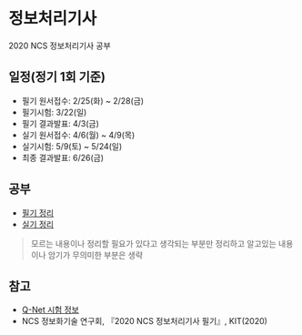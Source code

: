 # 정보처리기사

2020 NCS 정보처리기사 공부

## 일정(정기 1회 기준)

- 필기 원서접수: 2/25(화) ~ 2/28(금)
- 필기시험: 3/22(일)
- 필기 결과발표: 4/3(금)
- 실기 원서접수: 4/6(월) ~ 4/9(목)
- 실기시험: 5/9(토) ~ 5/24(일)
- 최종 결과발표: 6/26(금)

## 공부

- [필기 정리]()
- [실기 정리]()
> 모르는 내용이나 정리할 필요가 있다고 생각되는 부분만 정리하고
> 알고있는 내용이나 암기가 무의미한 부분은 생략

## 참고

- [Q-Net 시험 정보](http://www.q-net.or.kr/crf005.do?id=crf00503&jmCd=1320)
- NCS 정보화기술 연구회, 『2020 NCS 정보처리기사 필기』, KIT(2020)
